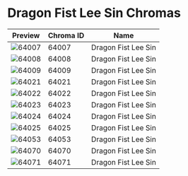 # Dragon Fist Lee Sin Chromas



| Preview | Chroma ID | Name |
|---------|-----------|------|
| ![64007](https://raw.communitydragon.org/latest/plugins/rcp-be-lol-game-data/global/default/v1/champion-chroma-images/64/64007.png) | 64007 | Dragon Fist Lee Sin |
| ![64008](https://raw.communitydragon.org/latest/plugins/rcp-be-lol-game-data/global/default/v1/champion-chroma-images/64/64008.png) | 64008 | Dragon Fist Lee Sin |
| ![64009](https://raw.communitydragon.org/latest/plugins/rcp-be-lol-game-data/global/default/v1/champion-chroma-images/64/64009.png) | 64009 | Dragon Fist Lee Sin |
| ![64021](https://raw.communitydragon.org/latest/plugins/rcp-be-lol-game-data/global/default/v1/champion-chroma-images/64/64021.png) | 64021 | Dragon Fist Lee Sin |
| ![64022](https://raw.communitydragon.org/latest/plugins/rcp-be-lol-game-data/global/default/v1/champion-chroma-images/64/64022.png) | 64022 | Dragon Fist Lee Sin |
| ![64023](https://raw.communitydragon.org/latest/plugins/rcp-be-lol-game-data/global/default/v1/champion-chroma-images/64/64023.png) | 64023 | Dragon Fist Lee Sin |
| ![64024](https://raw.communitydragon.org/latest/plugins/rcp-be-lol-game-data/global/default/v1/champion-chroma-images/64/64024.png) | 64024 | Dragon Fist Lee Sin |
| ![64025](https://raw.communitydragon.org/latest/plugins/rcp-be-lol-game-data/global/default/v1/champion-chroma-images/64/64025.png) | 64025 | Dragon Fist Lee Sin |
| ![64053](https://raw.communitydragon.org/latest/plugins/rcp-be-lol-game-data/global/default/v1/champion-chroma-images/64/64053.png) | 64053 | Dragon Fist Lee Sin |
| ![64070](https://raw.communitydragon.org/latest/plugins/rcp-be-lol-game-data/global/default/v1/champion-chroma-images/64/64070.png) | 64070 | Dragon Fist Lee Sin |
| ![64071](https://raw.communitydragon.org/latest/plugins/rcp-be-lol-game-data/global/default/v1/champion-chroma-images/64/64071.png) | 64071 | Dragon Fist Lee Sin |
